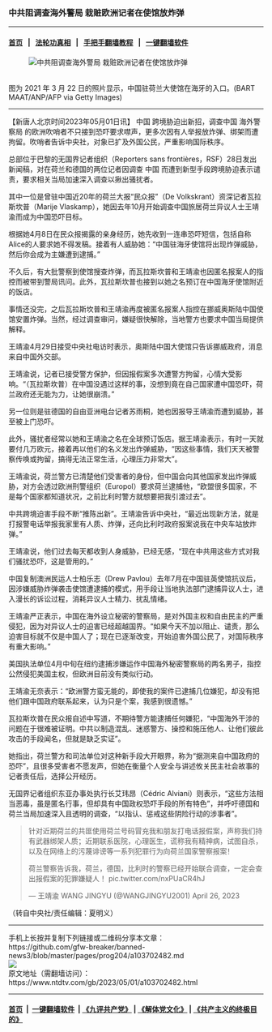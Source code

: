 ### 中共阻调查海外警局 栽赃欧洲记者在使馆放炸弹
------------------------

#### [首页](https://github.com/gfw-breaker/banned-news3/blob/master/README.md) &nbsp;&nbsp;|&nbsp;&nbsp; [法轮功真相](https://github.com/begood0513/basic/blob/master/README.md)  &nbsp;&nbsp;|&nbsp;&nbsp; [手把手翻墙教程](https://github.com/gfw-breaker/guides/wiki)  &nbsp;&nbsp;|&nbsp;&nbsp; [一键翻墙软件](https://github.com/gfw-breaker/nogfw/blob/master/README.md)  



<div><div class="featured_image">
 <figure>
  <img alt="中共阻调查海外警局 栽赃欧洲记者在使馆放炸弹" src="https://i.ntdtv.com/assets/uploads/2023/05/id103702488-GettyImages-1231876528-800x450.jpg"/>
 </figure><br/>
 <span class="caption">
  图为 2021 年 3 月 22 日的照片显示，中国驻荷兰大使馆在海牙的入口。(BART MAAT/ANP/AFP via Getty Images)
 </span>
</div>
</div><hr/>


<div><div class="post_content" itemprop="articleBody">
 <p>
  【新唐人北京时间2023年05月01日讯】
  <ok href="https://www.ntdtv.com/gb/中国.htm">
   中国
  </ok>
  跨境胁迫出新招，调查中国
  <ok href="https://www.ntdtv.com/gb/海外警察局.htm">
   海外警察局
  </ok>
  的欧洲吹哨者不只接到恐吓要求噤声，更多次因有人举报放炸弹、绑架而遭拘留。吹哨者告诉中央社，对象已扩及外国公民，严重影响国际秩序。
 </p>
 <p>
  总部位于巴黎的无国界记者组织（Reporters sans frontières，RSF）28日发出新闻稿，对在荷兰和德国的两位记者因调查
  <ok href="https://www.ntdtv.com/gb/中国.htm">
   中国
  </ok>
  而遭到新型手段跨境胁迫表示谴责，要求相关当局加速深入调查以揪出骚扰者。
 </p>
 <p>
  其中一位是曾驻中国近20年的荷兰大报“民众报”（De Volkskrant）资深记者瓦拉斯坎普（Marije Vlaskamp），她因去年10月开始调查中国旅居荷兰异议人士王靖渝而成为中国恐吓目标。
 </p>
 <p>
  根据她4月8日在民众报揭露的亲身经历，她先收到一连串恐吓短信，包括自称Alice的人要求她不得发稿。接着有人威胁她：“中国驻海牙使馆将出现炸弹威胁，然后你会成为主嫌遭到逮捕。”
 </p>
 <p>
  不久后，有大批警察到使馆搜查炸弹，而瓦拉斯坎普和王靖渝也因匿名报案人的指控而被带到警局讯问。此外，瓦拉斯坎普也接到以她之名预订在中国海牙使馆附近的饭店。
 </p>
 <p>
  事情还没完，之后瓦拉斯坎普和王靖渝再度被匿名报案人指控在挪威奥斯陆中国使馆安置炸弹。当然，经过调查审问，嫌疑很快解除，当地警方也要求中国当局提供解释。
 </p>
 <p>
  王靖渝4月29日接受中央社电访时表示，奥斯陆中国大使馆只告诉挪威政府，消息来自中国外交部。
 </p>
 <p>
  王靖渝说，记者已接受警方保护，但因报假案多次遭警方拘留，心情大受影响。“（瓦拉斯坎普）在中国没遇过这样的事，没想到竟在自己国家遭中国恐吓，荷兰政府还无能为力，让她很崩溃。”
 </p>
 <p>
  另一位则是驻德国的自由亚洲电台记者苏雨桐，她也因报导王靖渝而遭到威胁，甚至被上门恐吓。
 </p>
 <p>
  此外，骚扰者经常以她和王靖渝之名在全球预订饭店。据王靖渝表示，有时一天就要付几万欧元，接着再以他们的名义发出炸弹威胁，“因这些事情，我们天天被警察传唤或拘留，搞得无法正常生活，心理压力非常大”。
 </p>
 <p>
  王靖渝说，荷兰警方已清楚他们受害者的身份，但中国会向其他国家发出炸弹威胁，对方会透过欧洲刑警组织（Europol）要求荷兰逮捕他，“欧盟很多国家，不是每个国家都知道状况，之前比利时警方就想要把我引渡过去”。
 </p>
 <p>
  中共跨境迫害手段不断“推陈出新”。王靖渝告诉中央社，“最近出现新方法，就是打报警电话举报我家里有人质、炸弹，还向比利时政府报案说我在中央车站放炸弹。”
 </p>
 <p>
  王靖渝说，他们过去每天都收到人身威胁，已经无感，“现在中共用这些方式对我们骚扰恐吓，这是管用的。”
 </p>
 <p>
  中国复制澳洲民运人士柏乐志（Drew Pavlou）去年7月在中国驻英使馆抗议后，因涉嫌威胁炸弹袭击使馆遭逮捕的模式，用手段让当地执法部门逮捕异议人士，进入漫长的诉讼过程，消耗异议人士精力、扰乱情绪。
 </p>
 <p>
  王靖渝严正表示，中国在海外设立秘密的警察局，是对外国主权和自由民主的严重侵犯，因为对异议人士的迫害已经超越国界。“如果今天不加以阻止、谴责，那么迫害目标就不仅是中国人了；现在已逐渐改变，开始迫害外国公民了，对国际秩序有重大影响。”
 </p>
 <p>
  美国执法单位4月中旬在纽约逮捕涉嫌运作中国海外秘密警察局的两名男子，指控公然侵犯美国主权，但欧洲目前没有类似行动。
 </p>
 <p>
  王靖渝无奈表示：“欧洲警方蛮无能的，即使我的案件已逮捕几位嫌犯，却没有把他们跟中国政府联系起来，认为只是个案，我感到很遗憾。”
 </p>
 <p>
  瓦拉斯坎普在民众报自述中写道，不期待警方能逮捕任何嫌犯，“中国海外干涉的问题在于很难被证明。中共以制造混乱、迷惑警方、操控和施压他人、让他们彼此攻击的手段闻名，但就是缺乏实证”。
 </p>
 <p>
  她指出，荷兰警方和司法单位对这种新手段大开眼界，称为“据测来自中国政府的恐吓”，且很多受害者不愿发声，但她在衡量个人安全与讲述攸关民主社会故事的记者责任后，选择公开经历。
 </p>
 <p>
  无国界记者组织东亚办事处执行长艾玮昂（Cédric Alviani）则表示，“这些方法相当恶毒，虽是匿名行事，但却具有中国政权恐吓手段的所有特色”，并呼吁德国和荷兰当局加速深入且透明的调查，“以指认、惩戒这些阴险行动的涉事者”。
 </p>
 <blockquote class="twitter-tweet">
  <p dir="ltr" lang="zh">
   针对近期荷兰的共匪使用荷兰号码冒充我和朋友打电话报假案，声称我们持有武器绑架人质；近期联系医院，心理医生，谎称我有精神病，试图自杀，以及在网络上的污蔑诽谤等一系列犯罪行为向荷兰国家警察报案！
  </p>
  <p>
   荷兰警察告诉我，荷兰，德国，比利时的警察已经开始联合调查，一定会查出报假案的犯罪嫌疑人！
   <ok href="https://t.co/nxPUaCR4hJ">
    pic.twitter.com/nxPUaCR4hJ
   </ok>
  </p>
  <p>
   — 王靖渝 WANG JINGYU (@WANGJINGYU2001)
   <ok href="https://twitter.com/WANGJINGYU2001/status/1651206483080617990?ref_src=twsrc%5Etfw">
    April 26, 2023
   </ok>
  </p>
 </blockquote>
 <p>
  <script async="" charset="utf-8" src="https://platform.twitter.com/widgets.js">
  </script>
 </p>
 <p>
  （转自中央社/责任编辑：夏明义）
 </p>
 <div class="single_ad">
 </div>
</div>
</div>
<hr/>
手机上长按并复制下列链接或二维码分享本文章：<br/>
https://github.com/gfw-breaker/banned-news3/blob/master/pages/prog204/a103702482.md <br/>
<a href='https://github.com/gfw-breaker/banned-news3/blob/master/pages/prog204/a103702482.md'><img src='https://github.com/gfw-breaker/banned-news3/blob/master/pages/prog204/a103702482.md.png'/></a> <br/>
原文地址（需翻墙访问）：https://www.ntdtv.com/gb/2023/05/01/a103702482.html


------------------------
#### [首页](https://github.com/gfw-breaker/banned-news3/blob/master/README.md) &nbsp;|&nbsp; [一键翻墙软件](https://github.com/gfw-breaker/nogfw/blob/master/README.md) &nbsp;| [《九评共产党》](https://github.com/gfw-breaker/9ping.md/blob/master/README.md#九评之一评共产党是什么) | [《解体党文化》](https://github.com/gfw-breaker/jtdwh.md/blob/master/README.md) | [《共产主义的终极目的》](https://github.com/gfw-breaker/gczydzjmd.md/blob/master/README.md)


<img src='http://gfw-breaker.win/banned-news3/pages/prog204/a103702482.md' width='0px' height='0px'/>